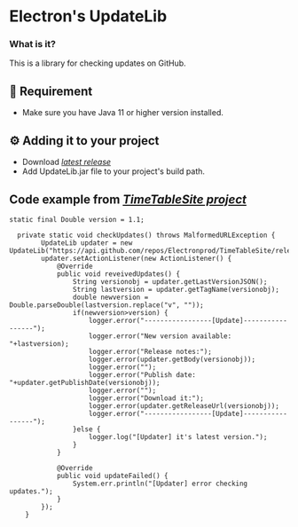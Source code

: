 # Electron's UpdateLib
### What is it?
This is a library for checking updates on GitHub.
## 📙 Requirement
* Make sure you have Java 11 or higher version installed.
## ⚙️ Adding it to your project
* Download *[latest release](https://github.com/Electronprod/UpdateLib/releases)*
* Add UpdateLib.jar file to your project's build path.
## Code example from *[TimeTableSite project](https://github.com/Electronprod/TimeTableSite)*
```
static final Double version = 1.1;

  private static void checkUpdates() throws MalformedURLException {
		UpdateLib updater = new UpdateLib("https://api.github.com/repos/Electronprod/TimeTableSite/releases");
		updater.setActionListener(new ActionListener() {
            @Override
            public void reveivedUpdates() {
            	String versionobj = updater.getLastVersionJSON();
            	String lastversion = updater.getTagName(versionobj);
            	double newversion = Double.parseDouble(lastversion.replace("v", ""));
            	if(newversion>version) {
            		logger.error("-----------------[Update]-----------------");
            		logger.error("New version available: "+lastversion);
            		logger.error("Release notes:");
            		logger.error(updater.getBody(versionobj));
            		logger.error("");
            		logger.error("Publish date: "+updater.getPublishDate(versionobj));
            		logger.error("");
            		logger.error("Download it:");
            		logger.error(updater.getReleaseUrl(versionobj));
            		logger.error("-----------------[Update]-----------------");
            	}else {
            		logger.log("[Updater] it's latest version.");
            	}
            }
  
			@Override
			public void updateFailed() {
				System.err.println("[Updater] error checking updates.");
			}
        });
	}
 ```